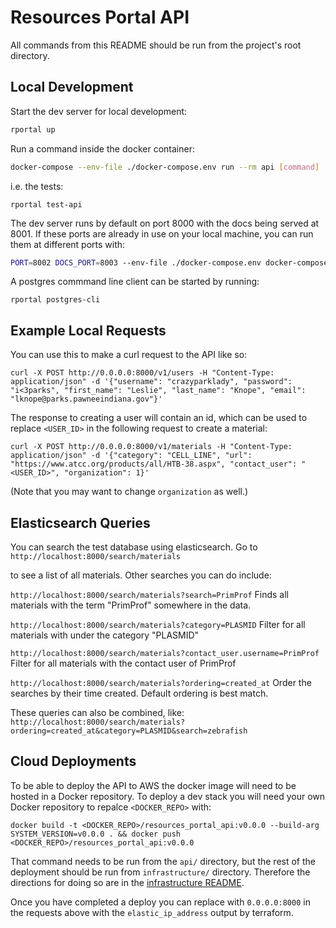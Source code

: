 # Resources Portal API

All commands from this README should be run from the project's root directory.

## Local Development

Start the dev server for local development:

```bash
rportal up
```

Run a command inside the docker container:

```bash
docker-compose --env-file ./docker-compose.env run --rm api [command]
```

i.e. the tests:

```
rportal test-api
```

The dev server runs by default on port 8000 with the docs being served at 8001.
If these ports are already in use on your local machine, you can run them at different ports with:

```bash
PORT=8002 DOCS_PORT=8003 --env-file ./docker-compose.env docker-compose run --rm api [command]
```

A postgres commmand line client can be started by running:

```
rportal postgres-cli
```

## Example Local Requests

You can use this to make a curl request to the API like so:

```
curl -X POST http://0.0.0.0:8000/v1/users -H "Content-Type: application/json" -d '{"username": "crazyparklady", "password": "i<3parks", "first_name": "Leslie", "last_name": "Knope", "email": "lknope@parks.pawneeindiana.gov"}'
```

The response to creating a user will contain an id, which can be used to replace `<USER_ID>` in the following request to create a material:

```
curl -X POST http://0.0.0.0:8000/v1/materials -H "Content-Type: application/json" -d '{"category": "CELL_LINE", "url": "https://www.atcc.org/products/all/HTB-38.aspx", "contact_user": "<USER_ID>", "organization": 1}'
```

(Note that you may want to change `organization` as well.)

## Elasticsearch Queries

You can search the test database using elasticsearch. Go to
```http://localhost:8000/search/materials```

to see a list of all materials. Other searches you can do include:

```http://localhost:8000/search/materials?search=PrimProf```
Finds all materials with the term "PrimProf" somewhere in the data.

```http://localhost:8000/search/materials?category=PLASMID```
Filter for all materials with under the category "PLASMID"

```http://localhost:8000/search/materials?contact_user.username=PrimProf```
Filter for all materials with the contact user of PrimProf

```http://localhost:8000/search/materials?ordering=created_at```
Order the searches by their time created. Default ordering is best match.

These queries can also be combined, like:
```http://localhost:8000/search/materials?ordering=created_at&category=PLASMID&search=zebrafish```

## Cloud Deployments

To be able to deploy the API to AWS the docker image will need to be hosted in a Docker repository.
To deploy a dev stack you will need your own Docker repository to repalce `<DOCKER_REPO>` with:

```
docker build -t <DOCKER_REPO>/resources_portal_api:v0.0.0 --build-arg SYSTEM_VERSION=v0.0.0 . && docker push <DOCKER_REPO>/resources_portal_api:v0.0.0
```

That command needs to be run from the `api/` directory, but the rest of the deployment should be run from `infrastructure/` directory.
Therefore the directions for doing so are in the [infrastructure README](../infrastructure/README.md).

Once you have completed a deploy you can replace with `0.0.0.0:8000` in the requests above with the `elastic_ip_address` output by terraform.

